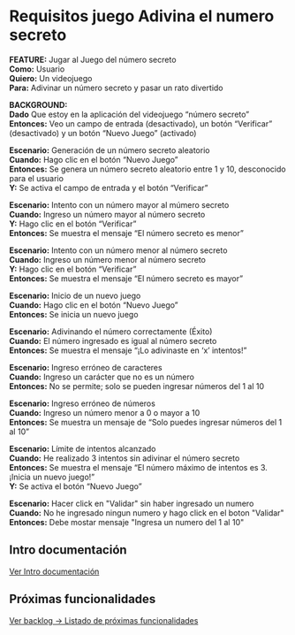 # Requisitos juego Adivina el numero secreto

**FEATURE:** Jugar al Juego del número secreto\
**Como:** Usuario\
**Quiero:** Un videojuego\
**Para:** Adivinar un número secreto y pasar un rato divertido


**BACKGROUND:**\
**Dado** Que estoy en la aplicación del videojuego “número secreto”\
**Entonces:** Veo un campo de entrada (desactivado), un botón “Verificar” (desactivado) y un botón “Nuevo Juego” (activado)

**Escenario:** Generación de un número secreto aleatorio\
**Cuando:** Hago clic en el botón “Nuevo Juego”\
**Entonces:** Se genera un número secreto aleatorio entre 1 y 10, desconocido para el usuario\
**Y:** Se activa el campo de entrada y el botón “Verificar”

**Escenario:** Intento con un número mayor al múmero secreto\
**Cuando:** Ingreso un número mayor al número secreto\
**Y:** Hago clic en el botón “Verificar”\
**Entonces:** Se muestra el mensaje “El número secreto es menor”

**Escenario:** Intento con un número menor al número secreto\
**Cuando:** Ingreso un número menor al número secreto\
**Y:** Hago clic en el botón “Verificar”\
**Entonces:** Se muestra el mensaje “El número secreto es mayor”

**Escenario:** Inicio de un nuevo juego\
**Cuando:** Hago clic en el botón “Nuevo Juego”\
**Entonces:** Se inicia un nuevo juego

**Escenario:** Adivinando el número correctamente (Éxito)\
**Cuando:** El número ingresado es igual al número secreto\
**Entonces:** Se muestra el mensaje “¡Lo adivinaste en ‘x’ intentos!”

**Escenario:** Ingreso erróneo de caracteres\
**Cuando:** Ingreso un carácter que no es un número\
**Entonces:** No se permite; solo se pueden ingresar números del 1 al 10

**Escenario:** Ingreso erróneo de números\
**Cuando:** Ingreso un número menor a 0 o mayor a 10\
**Entonces:** Se muestra un mensaje de “Solo puedes ingresar números del 1 al 10”

**Escenario:** Límite de intentos alcanzado\
**Cuando:** He realizado 3 intentos sin adivinar el número secreto\
**Entonces:** Se muestra el mensaje “El número máximo de intentos es 3. ¡Inicia un nuevo juego!”\
**Y:** Se activa el botón “Nuevo Juego”

**Escenario:** Hacer click en "Validar" sin haber ingresado un numero\
**Cuando:** No he ingresado ningun numero y hago click en el boton "Validar"\
**Entonces:** Debe mostar mensaje "Ingresa un numero del 1 al 10"


## Intro documentación
[Ver Intro documentación](https://github.com/Wilalz/App-juego-Adivina-el-numero-secreto/blob/d792c512f3488904c07ea319363d9187eccf3aec/docs/intro_documentacion.md)

## Próximas funcionalidades
[Ver backlog -> Listado de próximas funcionalidades](proximas_funcionalidades.md)